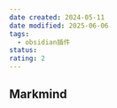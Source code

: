 ```yaml
---
date created: 2024-05-11
date modified: 2025-06-06
tags:
  - obsidian插件
status:
rating: 2
---
```


## Markmind
